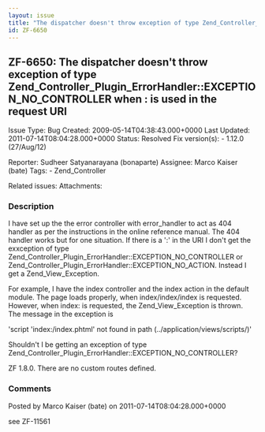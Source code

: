```yaml
---
layout: issue
title: "The dispatcher doesn't throw exception of type Zend_Controller_Plugin_ErrorHandler::EXCEPTION_NO_CONTROLLER when : is used in the request URI"
id: ZF-6650
---
```


ZF-6650: The dispatcher doesn't throw exception of type Zend\_Controller\_Plugin\_ErrorHandler::EXCEPTION\_NO\_CONTROLLER when : is used in the request URI
-----------------------------------------------------------------------------------------------------------------------------------------------------------

 Issue Type: Bug Created: 2009-05-14T04:38:43.000+0000 Last Updated: 2011-07-14T08:04:28.000+0000 Status: Resolved Fix version(s): - 1.12.0 (27/Aug/12)
 
 Reporter:  Sudheer Satyanarayana (bonaparte)  Assignee:  Marco Kaiser (bate)  Tags: - Zend\_Controller
 
 Related issues: 
 Attachments: 
### Description

I have set up the the error controller with error\_handler to act as 404 handler as per the instructions in the online reference manual. The 404 handler works but for one situation. If there is a ':' in the URI I don't get the exxception of type Zend\_Controller\_Plugin\_ErrorHandler::EXCEPTION\_NO\_CONTROLLER or Zend\_Controller\_Plugin\_ErrorHandler::EXCEPTION\_NO\_ACTION. Instead I get a Zend\_View\_Exception.

For example, I have the index controller and the index action in the default module. The page loads properly, when index/index/index is requested. However, when index: is requested, the Zend\_View\_Exception is thrown. The message in the exception is

'script '<a>index:/index.phtml</a>' not found in path (../application/views/scripts/)'

Shouldn't I be getting an exception of type Zend\_Controller\_Plugin\_ErrorHandler::EXCEPTION\_NO\_CONTROLLER?

ZF 1.8.0. There are no custom routes defined.

 

 

### Comments

Posted by Marco Kaiser (bate) on 2011-07-14T08:04:28.000+0000

see ZF-11561

 

 